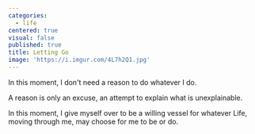 ```yaml
---
categories:
  - life
centered: true
visual: false
published: true
title: Letting Go
image: 'https://i.imgur.com/4L7h2Q1.jpg'
---
```

In this moment,
I don't need a reason 
to do whatever I do.

A reason 
is only an excuse,
an attempt to explain 
what is unexplainable.

In this moment,
I give myself over 
to be a willing vessel
for whatever Life,
moving through me,
may choose 
for me to be or do.

